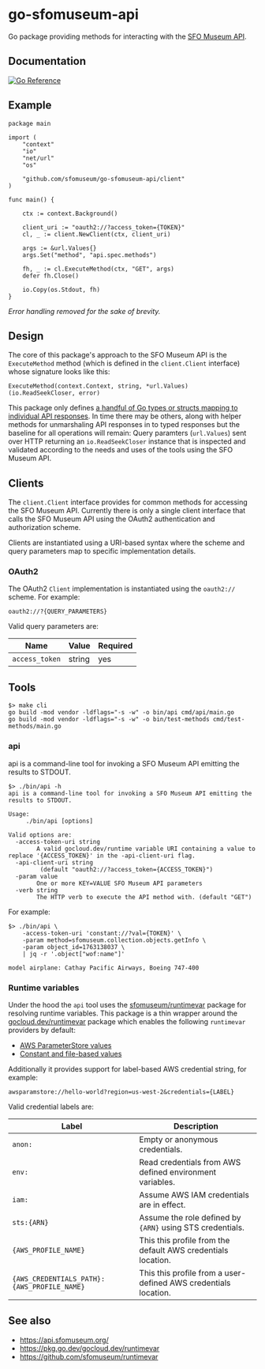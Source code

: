 # go-sfomuseum-api

Go package providing methods for interacting with the [SFO Museum API](https://api.sfomuseum.org).

## Documentation

[![Go Reference](https://pkg.go.dev/badge/github.com/sfomuseum/go-sfomuseum-api.svg)](https://pkg.go.dev/github.com/sfomuseum/go-sfomuseum-api)

## Example

```
package main

import (
	"context"
	"io"
	"net/url"
	"os"

	"github.com/sfomuseum/go-sfomuseum-api/client"
)

func main() {

	ctx := context.Background()

	client_uri := "oauth2://?access_token={TOKEN}"
	cl, _ := client.NewClient(ctx, client_uri)

	args := &url.Values{}
	args.Set("method", "api.spec.methods")

	fh, _ := cl.ExecuteMethod(ctx, "GET", args)
	defer fh.Close()
	
	io.Copy(os.Stdout, fh)
}
```

_Error handling removed for the sake of brevity._

## Design

The core of this package's approach to the SFO Museum API is the `ExecuteMethod` method (which is defined in the `client.Client` interface) whose signature looks like this:

```
ExecuteMethod(context.Context, string, *url.Values) (io.ReadSeekCloser, error)
```

This package only defines [a handful of Go types or structs mapping to individual API responses](response). In time there may be others, along with helper methods for unmarshaling API responses in to typed responses but the baseline for all operations will remain: Query paramters (`url.Values`) sent over HTTP returning an `io.ReadSeekCloser` instance that is inspected and validated according to the needs and uses of the tools using the SFO Museum API.

## Clients

The `client.Client` interface provides for common methods for accessing the SFO Museum API. Currently there is only a single client interface that calls the SFO Museum API using the OAuth2 authentication and authorization scheme.

Clients are instantiated using a URI-based syntax where the scheme and query parameters map to specific implementation details.

### OAuth2

The OAuth2 `Client` implementation is instantiated using the `oauth2://` scheme. For example:

```
oauth2://?{QUERY_PARAMETERS}
```

Valid query parameters are:

| Name | Value | Required |
| --- | --- | --- |
| `access_token` | string | yes |

## Tools

```
$> make cli
go build -mod vendor -ldflags="-s -w" -o bin/api cmd/api/main.go
go build -mod vendor -ldflags="-s -w" -o bin/test-methods cmd/test-methods/main.go
```

### api

api is a command-line tool for invoking a SFO Museum API emitting the results to STDOUT.

```
$> ./bin/api -h
api is a command-line tool for invoking a SFO Museum API emitting the results to STDOUT.

Usage:
	 ./bin/api [options]

Valid options are:
  -access-token-uri string
    	A valid gocloud.dev/runtime variable URI containing a value to replace '{ACCESS_TOKEN}' in the -api-client-uri flag.
  -api-client-uri string
    	 (default "oauth2://?access_token={ACCESS_TOKEN}")
  -param value
    	One or more KEY=VALUE SFO Museum API parameters
  -verb string
    	The HTTP verb to execute the API method with. (default "GET")
```

For example:

```
$> ./bin/api \
	-access-token-uri 'constant://?val={TOKEN}' \
	-param method=sfomuseum.collection.objects.getInfo \
	-param object_id=1763138037 \
	| jq -r '.object["wof:name"]'
	
model airplane: Cathay Pacific Airways, Boeing 747-400
```

### Runtime variables

Under the hood the `api` tool uses the [sfomuseum/runtimevar](https://github.com/sfomuseum/runtimevar) package for resolving runtime variables. This package is a thin wrapper around the [gocloud.dev/runtimevar](https://pkg.go.dev/gocloud.dev/runtimevar) package which enables the following `runtimevar` providers by default:

* [AWS ParameterStore values](https://gocloud.dev/howto/runtimevar/#awsps)
* [Constant and file-based values](https://gocloud.dev/howto/runtimevar/#local)

Additionally it provides support for label-based AWS credential string, for example:

```
awsparamstore://hello-world?region=us-west-2&credentials={LABEL}
```

Valid credential labels are:

| Label | Description |
| --- | --- |
| `anon:` | Empty or anonymous credentials. |
| `env:` | Read credentials from AWS defined environment variables. |
| `iam:` | Assume AWS IAM credentials are in effect. |
| `sts:{ARN}` | Assume the role defined by `{ARN}` using STS credentials. |
| `{AWS_PROFILE_NAME}` | This this profile from the default AWS credentials location. |
| `{AWS_CREDENTIALS_PATH}:{AWS_PROFILE_NAME}` | This this profile from a user-defined AWS credentials location. |

## See also

* https://api.sfomuseum.org/
* https://pkg.go.dev/gocloud.dev/runtimevar
* https://github.com/sfomuseum/runtimevar